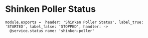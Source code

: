 
# Shinken Poller Status

    module.exports =  header: 'Shinken Poller Status', label_true: 'STARTED', label_false: 'STOPPED', handler: ->
      @service.status name: 'shinken-poller'
